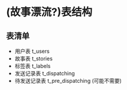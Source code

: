 # (故事漂流?)表结构

## 表清单
+ 用户表 t\_users
+ 故事表 t\_stories
+ 标签表 t\_labels
+ 发送记录表 t\_dispatching
+ 待发送记录表 t\_pre\_dispatching (可能不需要)
